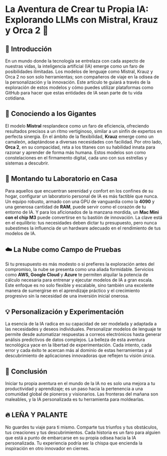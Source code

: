 # La Aventura de Crear tu Propia IA: Explorando LLMs con Mistral, Krauz y Orca 2 🚀

## 🌟 Introducción

En un mundo donde la tecnología se entrelaza con cada aspecto de nuestras vidas, la inteligencia artificial (IA) emerge como un faro de posibilidades ilimitadas. Los modelos de lenguaje como Mistral, Krauz y Orca 2 no son solo herramientas; son compañeros de viaje en la odisea de la personalización y la innovación. Este artículo te guiará a través de la exploración de estos modelos y cómo puedes utilizar plataformas como GitHub para hacer que estas entidades de IA sean parte de tu vida cotidiana.

## 🤖 Conociendo a los Gigantes

El modelo **Mistral** resplandece como un faro de eficiencia, ofreciendo resultados precisos a un ritmo vertiginoso, similar a un sinfín de expertos en perfecta sinergia. En el ámbito de la flexibilidad, **Krauz** emerge como un camaleón, adaptándose a diversas necesidades con facilidad. Por otro lado, **Orca 2**, en su compacidad, reta a los titanes con su habilidad innata para razonar y aprender de forma más humana. Estos modelos son como constelaciones en el firmamento digital, cada uno con sus estrellas y sistemas a descubrir.

## 🏡 Montando tu Laboratorio en Casa

Para aquellos que encuentran serenidad y confort en los confines de su hogar, configurar un laboratorio personal de IA es más factible que nunca. Un equipo robusto, armado con una GPU de vanguardia como la **4090** y una generosa cantidad de **RAM**, puede servir como el corazón de tu entorno de IA. Y para los aficionados de la manzana mordida, un **Mac Mini con el chip M3** puede convertirse en tu bastión de innovación. La clave está en el equilibrio: tus necesidades deben dictar tu presupuesto, pero nunca subestimes la influencia de un hardware adecuado en el rendimiento de tus modelos de IA.

## ☁️ La Nube como Campo de Pruebas

Si tu presupuesto es más modesto o si prefieres la exploración antes del compromiso, la nube se presenta como una aliada formidable. Servicios como **AWS, Google Cloud** y **Azure** te permiten alquilar la potencia de cálculo necesaria para entrenar y ejecutar modelos de IA a gran escala. Este enfoque es no solo flexible y escalable, sino también una excelente manera de sumergirse en el aprendizaje práctico y el crecimiento progresivo sin la necesidad de una inversión inicial onerosa.

## 💡 Personalización y Experimentación

La esencia de la IA radica en su capacidad de ser modelada y adaptada a las necesidades y deseos individuales. Personalizar modelos de lenguaje te permite desde automatizar respuestas a correos electrónicos hasta generar análisis predictivos de datos complejos. La belleza de esta aventura tecnológica yace en la libertad de experimentación. Cada intento, cada error y cada éxito te acercan más al dominio de estas herramientas y al descubrimiento de aplicaciones innovadoras que reflejen tu visión única.

## 🎯 Conclusión

Iniciar tu propia aventura en el mundo de la IA no es solo una mejora a tu productividad y aprendizaje; es un paso hacia la pertenencia a una comunidad global de pioneros y visionarios. Las fronteras del mañana son maleables, y la IA personalizada es tu herramienta para moldearlas.

## 🔥 LEÑA Y PALANTE

No guardes tu viaje para ti mismo. Comparte tus triunfos y tus obstáculos, tus creaciones y tus descubrimientos. Cada historia es un faro para alguien que está a punto de embarcarse en su propia odisea hacia la IA personalizada. Tu experiencia podría ser la chispa que encienda la inspiración en otro innovador en ciernes.

